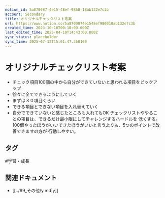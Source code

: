 ```yaml
---
notion_id: 5a870087-4e15-48ef-9860-18ab132e7c3b
account: Secondary
title: オリジナルチェックリスト考案
url: https://www.notion.so/5a8700874e1548ef986018ab132e7c3b
created_time: 2023-10-10T00:10:00.000Z
last_edited_time: 2025-04-10T14:43:00.000Z
sync_status: placeholder
sync_time: 2025-07-12T15:01:47.368160
---
```

# オリジナルチェックリスト考案

- チェック項目100個の中から自分ができていないと思われる項目をピックアップ
- 徐々に全てできるようにしていく
- まずは３０項目くらい
- できる項目とできない項目を入れ替えていく
- 自分でできていないと感じたところも入れてもOK
チェックリストややることの項目は、できるだけ最小限にしてチャレンジするハードルを 低くする。
100個やったほうがいいできたほうがいいと言うよりも、5つのポイントで改善できますの方が 行動しやすい。

## タグ

#学習・成長 

## 関連ドキュメント

- [[../99_その他/y.md|y]]
